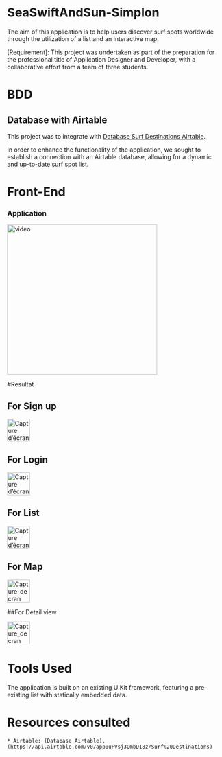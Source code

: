 # SeaSwiftAndSun-Simplon

The aim of this application is to help users discover surf spots worldwide through the utilization of a list and an interactive map. 

[Requirement]: This project was undertaken as part of the preparation for the professional title of Application Designer and Developer, with a collaborative effort from a team of three students.

# BDD
## Database with Airtable

This project was to integrate with [Database Surf Destinations  Airtable](https://api.airtable.com/v0/app0uFVsj3OmbD18z/Surf%20Destinations).

In order to enhance the functionality of the application, we sought to establish a connection with an Airtable database, allowing for a dynamic and up-to-date surf spot list.

# Front-End
<p>
 <h3>Application</h3>
 <img src="" width="350" title="video">
</p>

#Resultat
## For Sign up
<div>
 <img width="53" alt="Capture d’écran" src="https://github.com/Keyhou/SeaSwiftAndSun-Simplon/assets/80052585/84f73893-3748-4e84-a8f7-db4a62d59dea">
</div>

## For Login
<div>
 <img width="53" alt="Capture d’écran" src="https://github.com/Keyhou/SeaSwiftAndSun-Simplon/assets/80052585/ca661a88-87aa-43b9-a805-70666e8388bc">
</div>

## For List
 <div>
 <img width="53" alt="Capture d’écran" src="https://github.com/Keyhou/SeaSwiftAndSun-Simplon/assets/80052585/f2bb077a-ba59-47c8-a37d-da5be983229e">
</div>

## For Map
<div>
  <img src="https://github.com/Keyhou/SeaSwiftAndSun-Simplon/assets/80052585/220db410-2bfd-4fd1-91b0-516824e6e5ef" width="53" title="Capture_decran">
 </div>
 
 ##For Detail view

<div>
  <img src="https://github.com/Keyhou/SeaSwiftAndSun-Simplon/assets/80052585/0d4feef1-64d0-4853-86db-c17a3620c6a7" width="53" title="Capture_decran">
 </div>


# Tools Used
  The application is built on an existing UIKit framework, featuring a pre-existing list with statically embedded data.
  
# Resources consulted
    * Airtable: (Database Airtable), (https://api.airtable.com/v0/app0uFVsj3OmbD18z/Surf%20Destinations)

